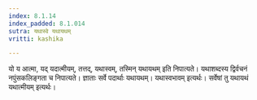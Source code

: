 ```yaml
---
index: 8.1.14
index_padded: 8.1.014
sutra: यथास्वे यथायथम्
vritti: kashika

---
```

यो य आत्मा, यद् यदात्मीयम्, तत्तद्, यथास्वम्, तस्मिन् यथायथम् इति निपात्यते। यथाशब्दस्य द्विर्वचनं नपुंसकलिङ्गता च निपात्यते। ज्ञाताः सर्वे पदार्थाः यथायथम्। यथास्वभावम् इत्यर्थः। सर्वेषां तु यथायथं यथात्मीयम् इत्यर्थः।